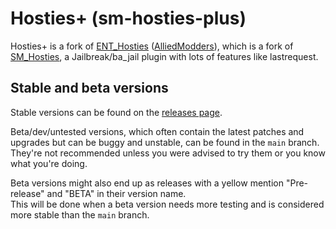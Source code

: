 # Hosties+ (sm-hosties-plus)
 Hosties+ is a fork of [ENT_Hosties](https://github.com/Sples1/ENT_Hosties/) ([AlliedModders](https://forums.alliedmods.net/showthread.php?t=307634)), which is a fork of [SM_Hosties](https://forums.alliedmods.net/showthread.php?t=108810), a Jailbreak/ba_jail plugin with lots of features like lastrequest.

## Stable and beta versions
Stable versions can be found on the [releases page](https://github.com/azalty/sm-hosties-plus/releases).

Beta/dev/untested versions, which often contain the latest patches and upgrades but can be buggy and unstable, can be found in the `main` branch. They're not recommended unless you were advised to try them or you know what you're doing.

Beta versions might also end up as releases with a yellow mention "Pre-release" and "BETA" in their version name.\
This will be done when a beta version needs more testing and is considered more stable than the `main` branch.
